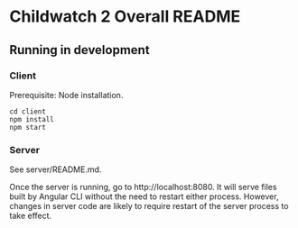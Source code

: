 # Childwatch 2 Overall README

## Running in development

### Client

Prerequisite: Node installation.

```
cd client
npm install
npm start
```

### Server

See server/README.md.

Once the server is running, go to http://localhost:8080. It will serve files built by Angular CLI
without the need to restart either process. However, changes in server code are likely to require
restart of the server process to take effect.
